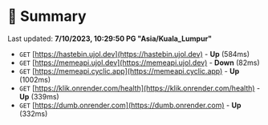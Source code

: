 # 📖 Summary
Last updated: **7/10/2023, 10:29:50 PG "Asia/Kuala_Lumpur"**

- `GET` [https://hastebin.ujol.dev](https://hastebin.ujol.dev) - **Up** (584ms)
- `GET` [https://memeapi.ujol.dev](https://memeapi.ujol.dev) - **Down** (82ms)
- `GET` [https://memeapi.cyclic.app](https://memeapi.cyclic.app) - **Up** (1002ms)
- `GET` [https://klik.onrender.com/health](https://klik.onrender.com/health) - **Up** (339ms)
- `GET` [https://dumb.onrender.com](https://dumb.onrender.com) - **Up** (332ms)
